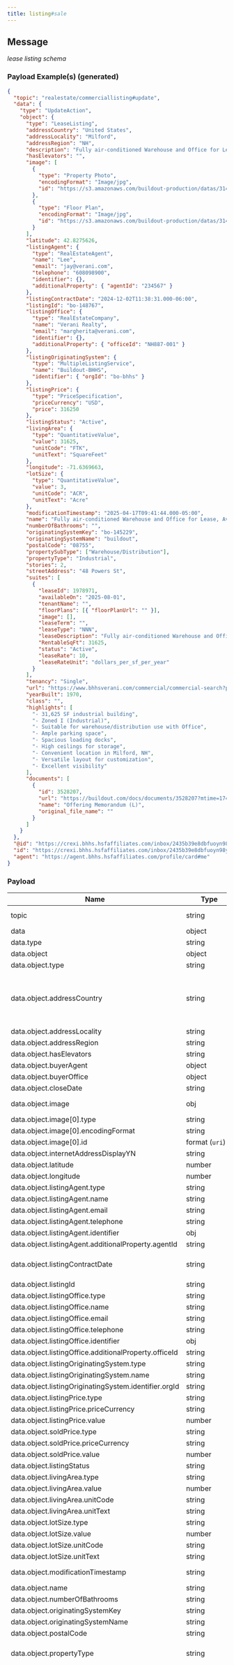 ```yaml
---
title: listing#sale
---
```


## Message

_lease listing schema_

### Payload Example(s) (generated)

```json
{
  "topic": "realestate/commerciallisting#update",
  "data": {
    "type": "UpdateAction",
    "object": {
      "type": "LeaseListing",
      "addressCountry": "United States",
      "addressLocality": "Milford",
      "addressRegion": "NH",
      "description": "Fully air-conditioned Warehouse and Office for Lease, available August 1, 2025.\r\n\r\nFreestanding +/-31,625 SF warehouse/industrial and office building available for lease.",
      "hasElevators": "",
      "image": [
        {
          "type": "Property Photo",
          "encodingFormat": "Image/jpg",
          "id": "https://s3.amazonaws.com/buildout-production/datas/31420540/6d0656c46e6588a78875b8a79b6d54c26dcf73a0/full.jpg?1733167134"
        },
        {
          "type": "Floor Plan",
          "encodingFormat": "Image/jpg",
          "id": "https://s3.amazonaws.com/buildout-production/datas/31420901/6a5647354a086a18a6515d734508d22b4ec40992/full.jpg?1733168233"
        }
      ],
      "latitude": 42.8275626,
      "listingAgent": {
        "type": "RealEstateAgent",
        "name": "Lee",
        "email": "jay@verani.com",
        "telephone": "608098900",
        "identifier": {},
        "additionalProperty": { "agentId": "234567" }
      },
      "listingContractDate": "2024-12-02T11:38:31.000-06:00",
      "listingId": "bo-148767",
      "listingOffice": {
        "type": "RealEstateCompany",
        "name": "Verani Realty",
        "email": "margherita@verani.com",
        "identifier": {},
        "additionalProperty": { "officeId": "NH887-001" }
      },
      "listingOriginatingSystem": {
        "type": "MultipleListingService",
        "name": "Buildout-BHHS",
        "identifier": { "orgId": "bo-bhhs" }
      },
      "listingPrice": {
        "type": "PriceSpecification",
        "priceCurrency": "USD",
        "price": 316250
      },
      "listingStatus": "Active",
      "livingArea": {
        "type": "QuantitativeValue",
        "value": 31625,
        "unitCode": "FTK",
        "unitText": "SquareFeet"
      },
      "longitude": -71.6369663,
      "lotSize": {
        "type": "QuantitativeValue",
        "value": 3,
        "unitCode": "ACR",
        "unitText": "Acre"
      },
      "modificationTimestamp": "2025-04-17T09:41:44.000-05:00",
      "name": "Fully air-conditioned Warehouse and Office for Lease, Available August 1, 2025",
      "numberOfBathrooms": "",
      "originatingSystemKey": "bo-145229",
      "originatingSystemName": "buildout",
      "postalCode": "08755",
      "propertySubType": ["Warehouse/Distribution"],
      "propertyType": "Industrial",
      "stories": 2,
      "streetAddress": "48 Powers St",
      "suites": [
        {
          "leaseId": 1978971,
          "availableOn": "2025-08-01",
          "tenantName": "",
          "floorPlans": [{ "floorPlanUrl": "" }],
          "image": [],
          "leaseTerm": "",
          "leaseType": "NNN",
          "leaseDescription": "Fully air-conditioned Warehouse and Office for Lease, available August 1, 2025.\r\n\r\nFreestanding +/-31,625 SF warehouse/industrial and office building available for lease.",
          "RentableSqFt": 31625,
          "status": "Active",
          "leaseRate": 10,
          "leaseRateUnit": "dollars_per_sf_per_year"
        }
      ],
      "tenancy": "Single",
      "url": "https://www.bhhsverani.com/commercial/commercial-search?propertyId=48-powers-st-milford-lease",
      "yearBuilt": 1970,
      "class": "",
      "highlights": [
        "- 31,625 SF industrial building",
        "- Zoned I (Industrial)",
        "- Suitable for warehouse/distribution use with Office",
        "- Ample parking space",
        "- Spacious loading docks",
        "- High ceilings for storage",
        "- Convenient location in Milford, NH",
        "- Versatile layout for customization",
        "- Excellent visibility"
      ],
      "documents": [
        {
          "id": 3528207,
          "url": "https://buildout.com/docs/documents/3528207?mtime=1744901205&token=7b655f3f32f2ec1fa4cce7d3e2ea46264a4f9f09",
          "name": "Offering Memorandum (L)",
          "original_file_name": ""
        }
      ]
    }
  },
  "@id": "https://crexi.bhhs.hsfaffiliates.com/inbox/2435b39e8dbfuoyn98y89hnu",
  "id": "https://crexi.bhhs.hsfaffiliates.com/inbox/2435b39e8dbfuoyn98y89hnu",
  "agent": "https://agent.bhhs.hsfaffiliates.com/profile/card#me"
}


```
### Payload

| Name                                     | Type                                          | Description                 |
| -----------------------------------------| --------------------------------------------- | -------------------------   |
| topic                                    | string                     | const (`"realestate/commerciallisting#update"`)|
| data                                     | object                                | -                                   |
| data.type                                | string                                | const (`"UpdateAction"`)            |
| data.object                              | object                             | a real estate property listed for sale |
| data.object.type                         | string                                | allowed (`"LeaseListing"`)           |
| data.object.addressCountry               | string                                | allowed (`"Other"` , `"United States"` , `"Bahamas"` , `"Canada"` , `"Mexico"` , `"Turkey"` , `"Australia"` , `"Switzerland"` ,`"France"` , `"Monaco"` , `"Spain"` , `"United Kingdom"` , `"Germany"` , `"Italy"` , `"Poland"` ,`"Romania"` , `"Netherlands"` , `"Hungary"`)                                      |
| data.object.addressLocality              | string                                | City, Township.                     |
| data.object.addressRegion                | string                                | abbreviated state or province       |
| data.object.hasElevators                 | string                                |   ------                            |
| data.object.buyerAgent                   | object                                | the buyer's RealEstateAgent         |
| data.object.buyerOffice                  | object                                | the buyer's RealEstateOffice        |
| data.object.closeDate                    | string                          | listing close date format (`date-time`)   |
| data.object.image                        | obj  | an ImageObject or URI reference to an image on the web.              |
| data.object.image[0].type                | string                                 | const (`"Property Photo"`)         |
| data.object.image[0].encodingFormat      | string                                 | image type (`"Image/jpg"`)         |
| data.object.image[0].id                  | format (`uri`)                         | image url                          |
| data.object.internetAddressDisplayYN     | string                                 | allowed (`"Y"`, `"N"`)             |
| data.object.latitude                     | number                                 | The latitude of a location.        |
| data.object.longitude                    | number                                 | The longitude of a location.       |
| data.object.listingAgent.type            | string                                 | const (`"RealEstateAgent"`)        |
| data.object.listingAgent.name            | string                                 | listings agent name                |
| data.object.listingAgent.email           | string                                 | listings agent email               |
| data.object.listingAgent.telephone       | string                                 | listings agent telephone           |
| data.object.listingAgent.identifier      | obj                                    | listings agent identifier          |
| data.object.listingAgent.additionalProperty.agentId       | string                | listings agent  id                 |
| data.object.listingContractDate          | string                                 | The effective date of the agreement between the seller and the seller's broker. format (`date-time`)                                                         |
| data.object.listingId                     | string                              | the local identifier for the listing |
| data.object.listingOffice.type            | string                                 | const (`"RealEstateAgent"`)       |
| data.object.listingOffice.name            | string                                 | listings office name              |
| data.object.listingOffice.email           | string                                 | listings office email             |
| data.object.listingOffice.telephone       | string                                 | listings office telephone         |
| data.object.listingOffice.identifier      | obj                                    | listings office identifier        |
| data.object.listingOffice.additionalProperty.officeId          | string            | listings office Id                |
| data.object.listingOriginatingSystem.type  | string                                | OriginatingSystem type            |
| data.object.listingOriginatingSystem.name  | string                                | OriginatingSystem name            |
| data.object.listingOriginatingSystem.identifier.orgId    | string       | OriginatingSystem identifier orgId           |
| data.object.listingPrice.type              | string                     | const (`"PriceSpecification"`)               |
| data.object.listingPrice.priceCurrency     | string                     | const (`"USD"`)                              |
| data.object.listingPrice.value             | number                     | listing price  value                         |
| data.object.soldPrice.type                 | string                     | const (`"PriceSpecification"`)               |
| data.object.soldPrice.priceCurrency        | string                     | const (`"USD"`)                              |
| data.object.soldPrice.value                | number                     | sold price  value                            |
| data.object.listingStatus                  | string                     | allowed (`"Active"`, `"Closed"`)             |
| data.object.livingArea.type                | string                     | const (`""QuantitativeValue""`)              |
| data.object.livingArea.value               | number                     | livingArea  value                            |
| data.object.livingArea.unitCode            | string                     | const(`"FTK"`)                               |
| data.object.livingArea.unitText            | string                     | const(`"SquareFeet"`)                        |
| data.object.lotSize.type                   | string                     | const (`"QuantitativeValue"`)                |
| data.object.lotSize.value                  | number                     | lostSize value                               |
| data.object.lotSize.unitCode               | string                     | const(`"ACR"`)                               |
| data.object.lotSize.unitText               | string                     | const(`"Acre"`)                              |
| data.object.modificationTimestamp          | string               | last modified date of listing format(`date-time`)  |
| data.object.name                           | string                     | name                                         |
| data.object.numberOfBathrooms              | string               | total number of bathrooms                          | 
| data.object.originatingSystemKey           | string                                | the listing identifier fro        |
| data.object.originatingSystemName          | string                                | const (`"buildout"`)              |
| data.object.postalCode                     | string                                | Zip/Post Code <= 12 characters    | 
| data.object.propertyType                | string                                   | allowed ( `"Office"` , `"Retail"` , `"Industrial"` , `"Land"` , `"Multifamily"` , `"Special Purpose"` ,`"Hospitality"`) |
| data.object.propertySubType                | string                                | allowed ( `"Office Building"` , `"Creative/Loft"` , `"Executive Suites"` , `"Medical"` , `"Institutional/Governmental"` ,`"Office Warehouse"` , `"Office Condo"` , `"Coworking"` , `"Lab"` , `"Street Retail"` , `"Strip Center"` , `"Free Standing Building"` , `"Regional Mall"` , `"Retail Pad"` , `"Vehicle Related"` , `"Outlet Center"` ,`"Power Center"` , `"Neighborhood Center"` , `"Community Center"` , `"Specialty Center"` , `"Theme/Festival Center"` , `"Restaurant"` , `"Post Office"` ,    `"Retail Condo"` , `"Lifestyle Center"` ,`"Manufacturing"` , `"Warehouse"` , `"Distribution"` , `"Flex Space"` , `"Research & Development"` ,`"Refrigerated/Cold Storage"` , `"Office Showroom"` , `"Truck Terminal/Hub/Transit"` , `"Self Storage"` ,   `"Industrial Condo"` , `"Data Center"` , `"Office"` , `"Retail"` , `"Retail-Pad"` ,`"Industrial"` , `"Residential"` , `"Multifamily"` , `"Other"` , `"High-Rise"` , `"Mid-Rise"` , `"Low-Rise/Garden"` , `"Government Subsidized"` , `"Mobile Home Park"` , `"Senior Living"` , `"Skilled Nursing"` ,`"Single Family Rental Portfolio"` , `"School"` , `"Marina"` , `"Other"` , `"Golf Course"` , `"Church"` , `"Full Service"` , `"Limited Service"` , `"Select Service"` , `"Resort"` , `"Economy"` , `"Extended Stay"` , `"Casino"` ) |
| data.object.stories                         | number                             | the number of floors in the property |
| data.object.streetAddress                   | string                             | the street address                   |
| data.object.suits[0].leaseId                | number                             |lease id
| data.object.suits[0].suiteNumber            | string                             | suite number |
| data.object.suits[0].availableOn            | string                             | available date format(`"YYYY-MM-DD"`)|
| data.object.suits[0].tenantName             | string                             | tenant name                          |
| data.object.suits[0].contiguousSqFtMax      | string                             | Max continguous Square Foot          |
| data.object.suits[0].floorPlans[0].floorPlanUrl  | format (`uri`)                | floor Plan  Url                      |
| data.object.suits[0].image[0].type               | string                        | const (`"Property Photo"`)           |
| data.object.suits[0].image[0].encodingFormat     | string                        | image type (`"Image/jpg"`)           |
| data.object.suits[0].image[0].id                 | format (`uri`)                | image url                            |
| data.object.suits[0].leaseTerm              | string                             | lease term                           |
| data.object.suits[0].leaseType              | string                             | allowed (`Gross` , `Modified Gross` , `NNN` , `Modified Net` , `Full Service` , `Ground Lease` )                                                                       |
| data.object.suits[0].leaseDescription       | string                             | lease description                    |
| data.object.suits[0].RentableSqFt           | string                             | RentableSqFt                         |
| data.object.suits[0].RentableSqFtMax        | number/string                      | Max RentableSqFt                     |
| data.object.suits[0].RentableSqFtMin        | number/string                      | Min RentableSqFt                     |
| data.object.suits[0].status                 | string                             | allowed(`Inactive`,`Active` ,`Under Contract `,  `Closed`) |
| data.object.suits[0].subtypes               | string                             | allowed (  `"Office Building"` ,  `"Creative/Loft"` , `"Executive Suites"` , `"Medical"` , `"Institutional/Governmental"` , `"Office Warehouse"` ,`"Office Condo"` , `"Coworking"` , `"Lab"` , `"Street Retail"` , `"Strip Center"` , `"Free Standing Building"` , `"Regional Mall"` , `"Retail Pad"` , `"Vehicle Related"` , `"Outlet Center"` , `"Power Center"` , `"Neighborhood Center"` , `"Community Center"` , `"Specialty Center"` , `"Theme/Festival Center"` , `"Restaurant"` , `"Post Office"` , `"Retail Condo"` ,  `"Lifestyle Center"` , `"Manufacturing"` , `"Warehouse"` , `"Distribution"` , `"Flex Space"` , `"Research & Development"` , `"Refrigerated/Cold Storage"` , `"Office Showroom"` , `"Truck Terminal/Hub/Transit"` , `"Self Storage"` , `"Industrial Condo"` , `"Data Center"` , `"Office"` ,  `"Retail"` , `"Retail-Pad"` , `"Industrial"` , `"Residential"` , `"Multifamily"` , `"Other"` , `"High-Rise"` , `"Mid-Rise"` , `"Low-Rise/Garden"` , `"Government Subsidized"` , `"Mobile Home Park"` , `"Senior Living"` , `"Skilled Nursing"` , `"Single Family Rental Portfolio"` , `"School"` , `"Marina"` , `"Other"` , `"Golf Course"` , `"Church"` , `"Full Service"` , `"Limited Service"` , `"Select Service"` , `"Resort"` , `"Economy"` , `"Extended Stay"` , `"Casino"` )                                                          |
| data.object.suits[0].leaseRate              | number                             | lease rate                           |
| data.object.suits[0].leaseRateMax           | number                             | max lease rate                       |
| data.object.suits[0].leaseRateUnit          | string                             | allowed ( `dollars_per_sf_per_year` , `dollars_per_sm_per_year` , `dollars_per_acre_per_year` ,`dollars_per_hectare_per_year` , `dollars_per_year` , `dollars_per_sf_per_month` ,`dollars_per_sm_per_month` , `dollars_per_acre_per_month` , `dollars_per_hectare_per_month` ,`dollars_per_month` )                                                                                                      |
| data.object.url                             | string                             | URL of the item. format (`uri`)      |
| data.object.yearBuilt                       | number                             | the year the structure was           |
| data.object.class                           | string                             | property class                       |
| data.object.highlights                      | array                              | highlights                           |
| data.object.documents[0].id                 | number                             | document id                          |
| data.object.documents[0].url                | string                             | document url format(`uri`)           |
| data.object.documents[0].name               | string                             | document name                        |
| data.object.documents[0].original_file_name | string                             | document file name                   |
| id                                          | format (`uri`)  | the Event ID (aka "Publish ID") is the immutable canonical identifier for the event. it is a URI that is unique to the event and will not change. all subscribers will receive the same id for the same event. format (`uri`)                                                                                |
| @id                                        | format (`uri`)                               | format(`uri`)                        |
| agent             | string | if you are a multi-tenant app, then the agent is the user associated with the event data. any future events related to this message will be sent to the same agent/recipient format (`uri`)                                                                                                                                                                        |

### Headers

| Name              | Type   | Description                                                                                                                                                                                                                                                                                               |
| ----------------- | ------ | --------------------------------------------------------------------------------------------------------------------------------------------------------------------------------------------------------------------------------------------------------------------------------------------------------- |
| (root)            | object | -                                                                                                                                                                                                                                                                                                         |
| time              | string | date & time the event was produced format (`date-time`)                                                                                                                                                                                                                                                   |
| agent             | string | if you are a multi-tenant app, then the agent is the user associated with the event data. any future events related to this message will be sent to the same agent/recipient format (`uri`)                                                                                                               |
| instrument        | string | the app or service that produced the event on behalf of the agent/user format (`uri`)                                                                                                                                                                                                                     |
| source            | string | a copy of the event was sent to the source(s). format (`uri`)                                                                                                                                                                                                                                             |
| originalRecipient | string | the originalRecipient helps you determine the subscription that delivered the event to you. if the originalRecipient is the same as the agent, then the you are subscribed to the agent. if the originalRecipient is different from the agent, then you are subscribed to the event source format (`uri`) |
| id                | string | the Event ID (aka "Publish ID") is the immutable canonical identifier for the event. it is a URI that is unique to the event and will not change. all subscribers will receive the same id for the same event. format (`uri`)                                                                             |
| @id               | string | format (`uri`)                                                                                                                                                                                                                                                                                            |

### Tools

- [Mock Data Generator](/tools/mock-data-generator)
- [Schema Validator](/tools/validate)
